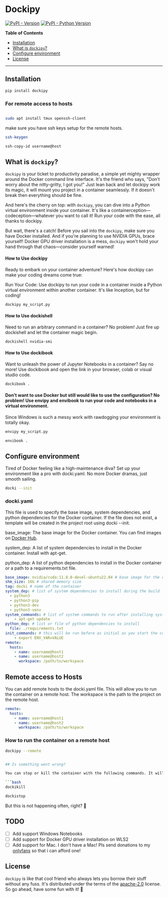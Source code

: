 # Dockipy

[![PyPI - Version](https://img.shields.io/pypi/v/dockipy.svg)](https://pypi.org/project/dockipy)
[![PyPI - Python Version](https://img.shields.io/pypi/pyversions/dockipy.svg)](https://pypi.org/project/dockipy)

**Table of Contents**

- [Installation](#installation)
- [What is `dockipy`?](#what-is-dockipy)
- [Configure environment](#configure-environment)
- [License](#license)
-----


## Installation

```bash
pip install dockipy
```

### For remote access to hosts

```bash

sudo apt install tmux openssh-client 
```

make sure you have ssh keys setup for the remote hosts. 

```bash
ssh-keygen 

ssh-copy-id username@host
```


## What is `dockipy`?

`dockipy` is your ticket to productivity paradise, a simple yet mighty wrapper around the Docker command line interface. It's the friend who says, "Don't worry about the nitty-gritty, I got you!" Just lean back and let dockipy work its magic, it will mount you project in a container seamlessly. If it doesn't break then everything should be fine.

And here's the cherry on top: with `dockipy`, you can dive into a Python virtual environment inside your container. It's like a containerception—codeception—whatever you want to call it! Run your code with the ease, all thanks to dockipy.

But wait, there's a catch! Before you sail into the `dockipy`, make sure you have Docker installed. And if you're planning to use NVIDIA GPUs, brace yourself! Docker GPU driver installation is a mess, `dockipy` won't hold your hand through that chaos—consider yourself warned!

#### How to Use dockipy
Ready to embark on your container adventure? Here's how dockipy can make your coding dreams come true:

Run Your Code: Use dockipy to run your code in a container inside a Python virtual environment within another container. It's like Inception, but for coding!
```bash
dockipy my_script.py
```

#### How to Use dockishell

Need to run an arbitrary command in a container? No problem! Just fire up dockishell and let the container magic begin.

```bash
dockishell nvidia-smi
```

#### How to Use dockibook
Want to unleash the power of Jupyter Notebooks in a container? Say no more! Use dockibook and open the link in your browser, colab or visual studio code.

```bash
dockibook .
```

#### Don't want to use Docker but still would like to use the configuration? No problem! Use envipy and envibook to run your code and notebooks in a virtual environment.
Since Windows is such a messy work with rawdogging your environment is totally okay.
```bash
envipy my_script.py
```
    
```bash
envibook .
```


## Configure environment
Tired of Docker feeling like a high-maintenance diva? Set up your environment like a pro with docki.yaml. No more Docker dramas, just smooth sailing.

```bash
docki --init
```

### docki.yaml

This file is used to specify the base image, system dependencies, and python dependencies for the Docker container.
If the file does not exist, a template will be created in the project root using docki --init.

base_image: The base image for the Docker container. You can find images on [Docker Hub](https://hub.docker.com/).

system_dep: A list of system dependencies to install in the Docker container. Install with apt-get.

python_dep: A list of python dependencies to install in the Docker container or a path to a requirements.txt file.

```yaml
base_image: nvidia/cuda:11.8.0-devel-ubuntu22.04 # base image for the container can find more on Docker Hub
shm_size: 16G # shared memory size
tag: docki # name of the container
system_dep: # list of system dependencies to install during the build
  - python3
  - python3-pip
  - python3-dev
  - python3-venv
system_commands: # list of system commands to run after installing system dependencies during the build
    - apt-get update
python_dep: # list or file of python dependencies to install
  file: ./requirements.txt
init_commands: # this will be run before as initial as you start the container
    - export ENV_VAR=VALUE
remote:
  hosts:
    - name: username@host1
    - name: username@host2
      workspace: /path/to/workspace
```

## Remote access to Hosts

You can add remote hosts to the docki.yaml file. This will allow you to run the container on a remote host. The workspace is the path to the project on the remote host. 

```yaml
remote:
  hosts:
    - name: username@host1
    - name: username@host2
      workspace: /path/to/workspace
``` 

### How to run the container on a remote host

```bash
dockipy --remote 
```

```bash

## Is something went wrong? 

You can stop or kill the container with the following commands. It will use the tag from the docki.yaml file to stop or kill the container.

```bash
dockikill
```

```bash
dockistop
```
But this is not happening often, right? 🤞

## TODO
- [ ] Add support Windows Notebooks
- [ ] Add support for Docker GPU driver installation on WLS2
- [ ] Add support for Mac. I don't have a Mac! Pls send donations to my [onlyfans](https://onlyfans.com/arty-facts) so that i can afford one!

## License

`dockipy` is like that cool friend who always lets you borrow their stuff without any fuss. It's distributed under the terms of the [apache-2.0](https://choosealicense.com/licenses/apache-2.0/) license. So go ahead, have some fun with it! 🎉
